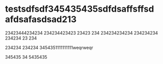# testsdfsdf345435435sdfdsaffsffsdafdsafasdsad213


23423444234234 234234423423 23423 234 234234234234 234234234 234234 
23
234


234234 234234 3454351111111111weqrweqr


345435
34
5435435